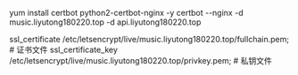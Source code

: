 
yum install certbot python2-certbot-nginx -y
certbot --nginx -d music.liyutong180220.top -d api.liyutong180220.top

ssl_certificate     /etc/letsencrypt/live/music.liyutong180220.top/fullchain.pem;  # 证书文件
ssl_certificate_key /etc/letsencrypt/live/music.liyutong180220.top/privkey.pem;   # 私钥文件

